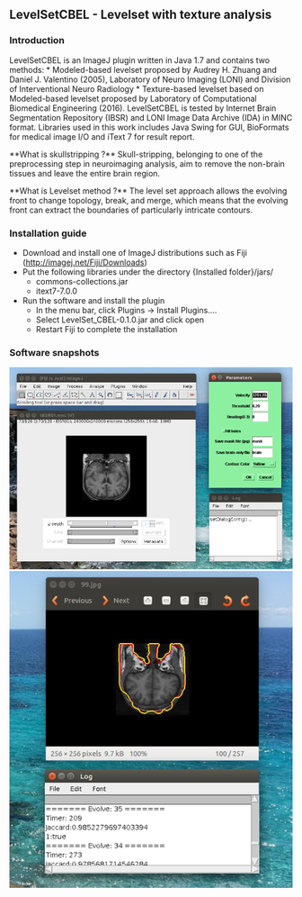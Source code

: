 ## LevelSetCBEL - Levelset with texture analysis
  
### Introduction

<p> LevelSetCBEL is an ImageJ plugin written in Java 1.7 and contains two methods:
* Modeled-based levelset proposed by Audrey H. Zhuang and Daniel J. Valentino (2005), Laboratory of Neuro Imaging (LONI) and Division of Interventional Neuro Radiology
* Texture-based levelset based on Modeled-based levelset proposed by Laboratory of Computational Biomedical Engineering (2016).
LevelSetCBEL is tested by Internet Brain Segmentation Repository (IBSR) and LONI
Image Data Archive (IDA) in MINC format. Libraries used in this work includes Java Swing
for GUI, BioFormats for medical image I/O and iText 7 for result report.
<p> **What is skullstripping ?** Skull-stripping, belonging to one of the preprocessing step in neuroimaging analysis, aim to remove the non-brain tissues and leave the entire brain region.
<p> **What is Levelset method ?** The level set approach allows the evolving front to change topology, break, and merge, which means that the evolving front can extract the boundaries of particularly intricate contours. <https://math.berkeley.edu/~sethian/2006/Applications/Medical_Imaging/artery.html>

### Installation guide
* Download and install one of ImageJ distributions such as Fiji (<http://imagej.net/Fiji/Downloads>)
* Put the following libraries under the directory {Installed folder}/jars/
  * commons-collections.jar
  * itext7-7.0.0
* Run the software and install the plugin
  * In the menu bar, click Plugins → Install Plugins....
  * Select LevelSet_CBEL-0.1.0.jar and click open
  * Restart Fiji to complete the installation

### Software snapshots
![Alt text](https://raw.githubusercontent.com/blueclowd/Skullstripping/a0df17e583b8cc1fbb0e18e06450a3c2d0daaadc/LevelSetCBEL.png)
![Alt text](https://raw.githubusercontent.com/blueclowd/Skullstripping/master/Illustration%202.png)


